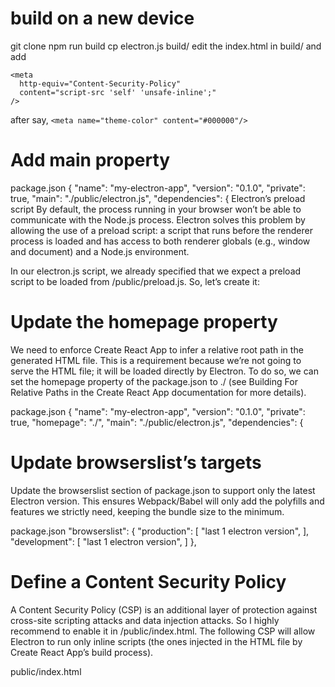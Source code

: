 # build on a new device
git clone
npm run build
cp electron.js build/
edit the index.html in build/ and add 
```
<meta
  http-equiv="Content-Security-Policy"
  content="script-src 'self' 'unsafe-inline';"
/>
```
after say, `<meta name="theme-color" content="#000000"/>`


# Add main property
package.json
{
  "name": "my-electron-app",
  "version": "0.1.0",
  "private": true,
  "main": "./public/electron.js",
  "dependencies": {
Electron’s preload script
By default, the process running in your browser won’t be able to communicate with the Node.js process. Electron solves this problem by allowing the use of a preload script: a script that runs before the renderer process is loaded and has access to both renderer globals (e.g., window and document) and a Node.js environment.

In our electron.js script, we already specified that we expect a preload script to be loaded from <project-root>/public/preload.js. So, let’s create it:


# Update the homepage property
We need to enforce Create React App to infer a relative root path in the generated HTML file. This is a requirement because we’re not going to serve the HTML file; it will be loaded directly by Electron. To do so, we can set the homepage property of the package.json to ./ (see Building For Relative Paths in the Create React App documentation for more details).

package.json
{
  "name": "my-electron-app",
  "version": "0.1.0",
  "private": true,
  "homepage": "./",
  "main": "./public/electron.js",
  "dependencies": {

# Update browserslist’s targets
Update the browserslist section of package.json to support only the latest Electron version. This ensures Webpack/Babel will only add the polyfills and features we strictly need, keeping the bundle size to the minimum.

package.json
"browserslist": {
   "production": [
      "last 1 electron version",
   ],
   "development": [
      "last 1 electron version",
   ]
 },

# Define a Content Security Policy
A Content Security Policy (CSP) is an additional layer of protection against cross-site scripting attacks and data injection attacks. So I highly recommend to enable it in <project-root>/public/index.html.
The following CSP will allow Electron to run only inline scripts (the ones injected in the HTML file by Create React App’s build process).

public/index.html
   <meta name="theme-color" content="#000000" />
   <meta
     name="description"
     content="Web site created using create-react-app"
   />
   <meta
     http-equiv="Content-Security-Policy"
     content="script-src 'self' 'unsafe-inline';"
   />